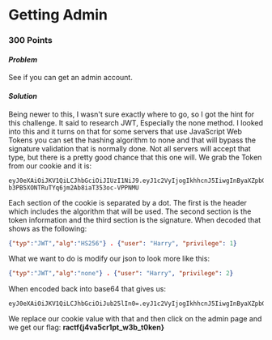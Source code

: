 # **Getting Admin**

### 300 Points

#### *Problem*

See if you can get an admin account.

#### *Solution*

Being newer to this, I wasn't sure exactly where to go, so I got the hint for this challenge. It said to research JWT, Especially the none method. I looked into this and it turns on that for some servers that use JavaScript Web Tokens you can set the hashing algorithm to none and that will bypass the signature validation that is normally done. Not all servers will accept that type, but there is a pretty good chance that this one will. We grab the Token from our cookie and it is:

```
eyJ0eXAiOiJKV1QiLCJhbGciOiJIUzI1NiJ9.eyJ1c2VyIjogIkhhcnJ5IiwgInByaXZpbGVnZSI6IDF9.A7OHDo-b3PB5XONTRuTYq6jm2Ab8iaT353oc-VPPNMU
```

Each section of the cookie is separated by a dot. The first is the header which includes the algorithm that will be used. The second section is the token information and the third section is the signature.  When decoded that shows as the following:

```json
{"typ":"JWT","alg":"HS256"} . {"user": "Harry", "privilege": 1}
```

What we want to do is modify our json to look more like this:

```json
{"typ":"JWT","alg":"none"} . {"user": "Harry", "privilege": 2}
```

When encoded back into base64 that gives us:

```
eyJ0eXAiOiJKV1QiLCJhbGciOiJub25lIn0=.eyJ1c2VyIjogIkhhcnJ5IiwgInByaXZpbGVnZSI6IDJ9
```

We replace our cookie value with that and then click on the admin page and we get our flag: **ractf{j4va5cr1pt_w3b_t0ken}**